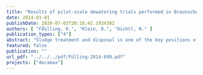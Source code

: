 ```yaml
---
title: "Results of pilot-scale dewatering trials performed in Braunschweig Assessment of various operational factors on centrifugation performances (Project Decamax, Work Package 2)"
date: 2014-01-01
publishDate: 2020-07-03T20:16:42.193430Z
authors: [ "FÃ¼lling, K.", "Klein, D.", "Dichtl, N." ]
publication_types: ["4"]
abstract: "Sludge treatment and disposal is one of the key positions of operating costs in large wastewater treatment plants (WWTPs). On large WWTPs, dewatering of digested sludge is mainly performed with centrifuges. The performance of the centrifuge and thus, the (cost-)efficiency of the whole sludge dewatering process, strongly depends on the operating parameters of the centrifuge and the properties/preparation and dosage of the polymer used as flocculation aid. The research project “Decamax” therefore mainly focuses on these aspects and their impact on the dewatering result, i.e. mainly the dry solid content of the sludge cake and the quality of the sludge liquor. Moreover, the impact of sludge pre-heating on sludge dewatering is assessed, because it is known that the dewatering temperature has a high influence on the process as well. Besides a technical study (Work Package 3) and full-scale trials at a WWTP in Berlin (WP 1), the project included trials with a 0.4 m³/h pilot-scale centrifugation unit in Braunschweig (Work Package 2). The results of this work package (performed by the Institute of Sanitary and Environmental Engineering, Technische Universität Braunschweig (ISWW)) are summarised in this report. Besides the ISWW, the pilot-scale trials were supported and evaluated by the Stadtentwässerung Braunschweig (SE|BS), the KompetenzZentrum Wasser Berlin (KWB) – also responsible for the overall project management and control – and Kläranlagenberatung Kopp (KBK). Moreover, the Decamax project team and technical committee include the Berliner Wasserbetriebe (BWB) and Veolia Wasser. The project is financially supported by Veolia Water and BWB."
featured: false
publication: ""
url_pdf: "../../../pdf/Fülling-2014-699.pdf"
projects: ["decamax"]
---
```


